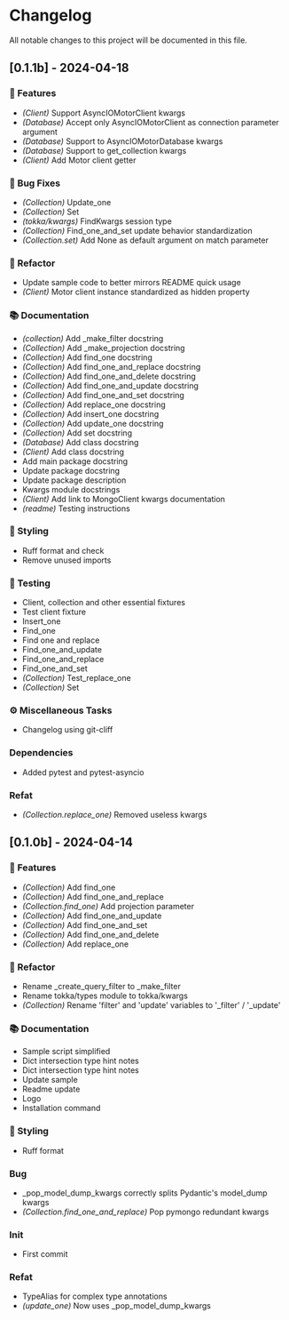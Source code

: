 # Changelog

All notable changes to this project will be documented in this file.

## [0.1.1b] - 2024-04-18

### 🚀 Features

- *(Client)* Support AsyncIOMotorClient kwargs
- *(Database)* Accept only AsyncIOMotorClient as connection parameter argument
- *(Database)* Support to AsyncIOMotorDatabase kwargs
- *(Database)* Support to get_collection kwargs
- *(Client)* Add Motor client getter

### 🐛 Bug Fixes

- *(Collection)* Update_one
- *(Collection)* Set
- *(tokka/kwargs)* FindKwargs session type
- *(Collection)* Find_one_and_set update behavior standardization
- *(Collection.set)* Add None as default argument on match parameter

### 🚜 Refactor

- Update sample code to better mirrors README quick usage
- *(Client)* Motor client instance standardized as hidden property

### 📚 Documentation

- *(collection)* Add _make_filter docstring
- *(Collection)* Add _make_projection docstring
- *(Collection)* Add find_one docstring
- *(Collection)* Add find_one_and_replace docstring
- *(Collection)* Add find_one_and_delete docstring
- *(Collection)* Add find_one_and_update docstring
- *(Collection)* Add find_one_and_set docstring
- *(Collection)* Add replace_one docstring
- *(Collection)* Add insert_one docstring
- *(Collection)* Add update_one docstring
- *(Collection)* Add set docstring
- *(Database)* Add class docstring
- *(Client)* Add class docstring
- Add main package docstring
- Update package docstring
- Update package description
- Kwargs module docstrings
- *(Client)* Add link to MongoClient kwargs documentation
- *(readme)* Testing instructions

### 🎨 Styling

- Ruff format and check
- Remove unused imports

### 🧪 Testing

- Client, collection and other essential fixtures
- Test client fixture
- Insert_one
- Find_one
- Find one and replace
- Find_one_and_update
- Find_one_and_replace
- Find_one_and_set
- *(Collection)* Test_replace_one
- *(Collection)* Set

### ⚙️ Miscellaneous Tasks

- Changelog using git-cliff

### Dependencies

- Added pytest and pytest-asyncio

### Refat

- *(Collection.replace_one)* Removed useless kwargs

## [0.1.0b] - 2024-04-14

### 🚀 Features

- *(Collection)* Add find_one
- *(Collection)* Add find_one_and_replace
- *(Collection.find_one)* Add projection parameter
- *(Collection)* Add find_one_and_update
- *(Collection)* Add find_one_and_set
- *(Collection)* Add find_one_and_delete
- *(Collection)* Add replace_one

### 🚜 Refactor

- Rename _create_query_filter to _make_filter
- Rename tokka/types module to tokka/kwargs
- *(Collection)* Rename 'filter' and 'update' variables to '_filter' / '_update'

### 📚 Documentation

- Sample script simplified
- Dict intersection type hint notes
- Dict intersection type hint notes
- Update sample
- Readme update
- Logo
- Installation command

### 🎨 Styling

- Ruff format

### Bug

- _pop_model_dump_kwargs correctly splits Pydantic's model_dump kwargs
- *(Collection.find_one_and_replace)* Pop pymongo redundant kwargs

### Init

- First commit

### Refat

- TypeAlias for complex type annotations
- *(update_one)* Now uses _pop_model_dump_kwargs

<!-- generated by git-cliff -->
